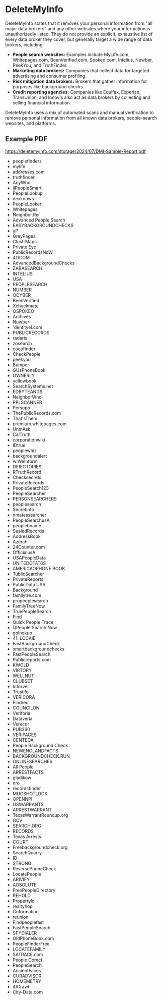 # DeleteMyInfo

DeleteMyInfo states that it removes your personal information from "all major data brokers" and any other websites where your information is unauthorizedly listed. They do not provide an explicit, exhaustive list of every data broker they cover, but generally target a wide range of data brokers, including:

*   **People search websites:** Examples include MyLife.com, Whitepages.com, BeenVerified.com, Spokeo.com, Intelius, Nuwber, PeekYou, and TruthFinder.
*   **Marketing data brokers:** Companies that collect data for targeted advertising and consumer profiling.
*   **Risk mitigation data brokers:** Brokers that gather information for purposes like background checks.
*   **Credit reporting agencies:** Companies like Equifax, Experian, TransUnion, and Innovis also act as data brokers by collecting and selling financial information.

DeleteMyInfo uses a mix of automated scans and manual verification to remove personal information from all known data brokers, people-search websites, and platforms.

## Example PDF
https://deletemyinfo.com/storage/2024/07/DMI-Sample-Report.pdf

* peoplefinders
* mylife
* addresses.com
* truthfinder
* AnyWho
* ijPeopleSmart
* PeopleLookup
* dexknows
* PeopleLooker
* Whitepages
* Neighbor.Rer
* Advanced People Search
* EASYBACKGROUNDCHECKS
* yP
* GreyPages
* ClustrMaps
* Private Eye
* PublicRecordsNoW
* 411COM
* AdvancedBackgroundChecks
* ZABASEARCH
* INTELIUS
* USA
* PEOPLESEARCH
* NUMBER
* OCYBER
* BeenVerified
* Xcheckmate
* OSPOKEO
* Archives
* Nuwber
* 'dentityel.com
* PUBLICRECORDS
* radaris
* zosearch
* cocofinder
* CheckPeople
* peekyou
* Bumper
* GUsPhoneBook
* OWNERLY
* yellowbook
* SearchSystems.net
* EDBYTEANGS
* NeighborWho
* PPLSCANNER
* Persopo
* ThePublicRecords.com
* That'sThem
* premium.whitepages.com
* UnmAsk
* CalTruth
* corporationwiki
* IDtrue
* peoplewhiz
* backgroundalert
* wiWeInform
* DIRECTORIES
* RTruthRecord
* Checksecrets
* PrivateRecords
* PeopleSearch123
* PeopleSearcher
* PERSONSEARCHERS
* peoplesearch
* Secretinfo
* nmatessearcher
* PeopleSearchusA
* peoplebname
* SealedRecords
* AddressBook
* Azerch
* 24Counter.com
* OfficialusA
* USAPcoplcData
* UNITEDOTAT6S
* AMERICAOPHONE BOOK
* TublicSearcher
* PrivateReports
* PublicData USA
* Background
* familytre.com
* propeoplesearch
* FamilyTreeNow
* TruePeopleSearch
* Find
* Quick People Trace
* QPeople Search Now
* golnokup
* 41I LOCAIE
* FastBackgroundCheck
* smartbackgroundchecks
* FastPeopleSearch
* Publicreports.com
* KWOLD
* VIRTORY
* WELLNUT
* CLUBSET
* Inforver
* Trustifo
* VERICORA
* Findrec
* COUNCILON
* Veriforia
* Dataveria
* Verecor
* PUB360
* VERIPAGES
* CENTEDA
* Peopie Background Check
* NEWENGLANDFACTS
* BACKGROUNDCHECK.RUN
* ONLINESEARCHES
* All People
* ARRESTFACTS
* gladikow
* nro
* recordsfinder
* MUGSHOTLOOK
* OPENNPI
* USWARRANTS
* ARRESTWARRANT
* TexasWarrantRoundup.org
* GOV
* SEARCH.ORG
* RECORDS
* Texas Arrests
* COURT
* Freebackgroundcheck.org
* SearchQuarry
* ID
* STRONG
* ReversePhoneCheck
* LocatePeople
* ARIVIFY
* AOSOLUTE
* FreePeopleDirectory
* REHOLD
* Propertylo
* realtyhop
* Gnformation
* reunion
* Findpeoplefast
* FastPeopleSearch
* SPYDIALER
* OldPhoneBook.com
* PeopleFinderFree
* LOCATEFAMILY
* SATRACE.com
* People Corect
* PeopleSearch
* AncientFaces
* CURADVISOR
* HOMEMETRY
* iDCrawl
* City-Data.com
